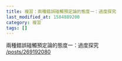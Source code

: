 ```yaml
---
title: 複習：兩種錯誤碰觸預定論的態度一：過度探究
last_modified_at: 1584889200
category: 複習
tags: []
---
```


<p>兩種錯誤碰觸預定論的態度一：過度探究<br/>
<a href="/posts/269192080" target="_blank">/posts/269192080</a></p>
<p> </p>
